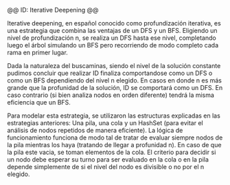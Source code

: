 @@ ID: Iterative Deepening @@

Iterative deepening, en español conocido como profundización iterativa, es una
estrategia que combina las ventajas de un DFS y un BFS.
Eligiendo un nivel de profundización n, se realiza un DFS hasta ese nivel, completando
luego el árbol simulando un BFS pero recorriendo de modo completo cada rama en primer
lugar.

Dada la naturaleza del buscaminas, siendo el nivel de la solución constante pudimos
concluir que realizar ID finaliza comportandose como un DFS o como un BFS dependiendo
del nivel n elegido. En casos en donde n es más grande que la profunidad de la solución,
ID se comportará como un DFS. En caso contrario (si bien analiza nodos en orden
diferente) tendrá la misma eficiencia que un BFS.

Para modelar esta estrategia, se utilizaron las estructuras explicadas en las
estrategias anteriores: Una pila, una cola y un HashSet (para evitar el análisis de
nodos repetidos de manera eficiente).
La lógica de funcionamiento funciona de modo tal de tratar de evaluar siempre nodos de
la pila mientras los haya (tratando de llegar a profunidad n). En caso de que la pila
este vacia, se toman elementos de la cola. El criterio para decidir si un nodo debe
esperar su turno para ser evaluado en la cola o en la pila depende simplemente de si el
nivel del nodo es divisible o no por el n elegido.
